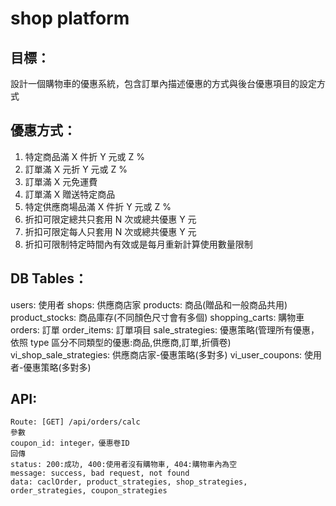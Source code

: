 # shop platform
## 目標：
設計一個購物車的優惠系統，包含訂單內描述優惠的方式與後台優惠項目的設定方式 

## 優惠方式：
1. 特定商品滿 X 件折 Y 元或 Z %
2. 訂單滿 X 元折 Y 元或 Z %
3. 訂單滿 X 元免運費
4. 訂單滿 X 贈送特定商品
5. 特定供應商場品滿 X 件折 Y 元或 Z %
6. 折扣可限定總共只套用 N 次或總共優惠 Y 元
7. 折扣可限定每人只套用 N 次或總共優惠 Y 元
8. 折扣可限制特定時間內有效或是每月重新計算使用數量限制

## DB Tables：
users: 使用者
shops: 供應商店家
products: 商品(贈品和一般商品共用)
product_stocks: 商品庫存(不同顏色尺寸會有多個)
shopping_carts: 購物車
orders: 訂單
order_items: 訂單項目
sale_strategies: 優惠策略(管理所有優惠，依照 type 區分不同類型的優惠:商品,供應商,訂單,折價卷)
vi_shop_sale_strategies: 供應商店家-優惠策略(多對多)
vi_user_coupons: 使用者-優惠策略(多對多)



## API: 
```
Route: [GET] /api/orders/calc
參數
coupon_id: integer，優惠卷ID
回傳
status: 200:成功, 400:使用者沒有購物車, 404:購物車內為空
message: success, bad request, not found
data: caclOrder, product_strategies, shop_strategies, order_strategies, coupon_strategies
```
